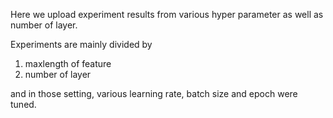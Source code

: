 Here we upload experiment results from various hyper parameter as well as number of layer.

Experiments are mainly divided by
  1. maxlength of feature
  2. number of layer
  
and in those setting, various learning rate, batch size and epoch were tuned.
